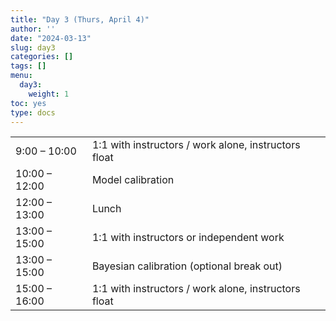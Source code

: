 ```yaml
---
title: "Day 3 (Thurs, April 4)"
author: ''
date: "2024-03-13"
slug: day3
categories: []
tags: []
menu:
  day3:
    weight: 1
toc: yes
type: docs
---
```


|                            |            |
|---------------|:-----------------------------------------|
| 9:00 – 10:00  | 1:1 with instructors / work alone, instructors float |
| 10:00 – 12:00 | Model calibration |
| 12:00 – 13:00 | Lunch | 
| 13:00 – 15:00  | 1:1 with instructors or independent work  
| 13:00 – 15:00  | Bayesian calibration (optional break out) | 
| 15:00 – 16:00 | 1:1 with instructors / work alone, instructors float |

